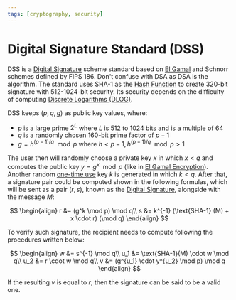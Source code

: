 ```yaml
---
tags: [cryptography, security]
---
```


# Digital Signature Standard (DSS)

DSS is a [Digital Signature](202210040909.md) scheme standard based on
[El Gamal](202212102116.md) and Schnorr schemes defined by FIPS 186. Don't
confuse with DSA as DSA is the algorithm. The standard uses SHA-1 as the
[Hash Function](202112122038.md) to create 320-bit signature with 512-1024-bit
security. Its security depends on the difficulty of computing [Discrete Logarithms (DLOG)](202210232232.md).

DSS keeps $(p, q, g)$ as public key values, where:
- $p$ is a large prime $2^L$ where $L$ is 512 to 1024 bits and is a multiple of
  64
- $q$ is a randomly chosen 160-bit prime factor of $p - 1$
- $g = h^{(p-1)/q} \mod p$ where $h < p - 1, h^{(p-1)/q} \mod p > 1$

The user then will randomly choose a private key $x$ in which $x < q$ and
computes the public key $y = g^x \mod p$ (like in [El Gamal Encryption](202212102116.md)).
Another random [one-time use](202209281248.md) key $k$ is generated in which $k
< q$. After that, a signature pair could be computed shown in the following
formulas, which will be sent as a pair $(r, s)$, known as the [Digital Signature](202210040909.md),
alongside with the message $M$:

$$
\begin{align}
r &= (g^k \mod p) \mod q\\
s &= k^{-1} (\text{SHA-1} (M) + x \cdot r) (\mod q)
\end{align}
$$

To verify such signature, the recipient needs to compute following the
procedures written below:

$$
\begin{align}
w &= s^{-1} \mod q\\
u_1 &= \text{SHA-1}(M) \cdot w \mod q\\
u_2 &= r \cdot w \mod q\\
v &= (g^{u_1} \cdot y^{u_2} \mod p) \mod q
\end{align}
$$

If the resulting $v$ is equal to $r$, then the signature can be said to be a
valid one.
